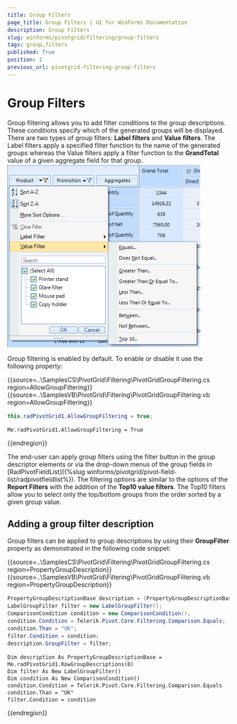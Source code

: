 ```yaml
---
title: Group Filters
page_title: Group Filters | UI for WinForms Documentation
description: Group Filters
slug: winforms/pivotgrid/filtering/group-filters
tags: group,filters
published: True
position: 1
previous_url: pivotgrid-filtering-group-filters
---
```


# Group Filters

Group filtering allows you to add filter conditions to the group descriptions. These conditions specify which of the generated groups will be displayed. There are two types of group filters: __Label filters__ and __Value filters__. The Label filters apply a specified filter function to the name of the generated groups whereas the Value filters apply a filter function to the __GrandTotal__ value of a given aggregate field for that group. <br>![pivotgrid-filtering-group-filters 001](images/pivotgrid-filtering-group-filters001.png)

Group filtering is enabled by default. To enable or disable it use the following property:

{{source=..\SamplesCS\PivotGrid\Filtering\PivotGridGroupFiltering.cs region=AllowGroupFiltering}} 
{{source=..\SamplesVB\PivotGrid\Filtering\PivotGridGroupFiltering.vb region=AllowGroupFiltering}} 

````C#
this.radPivotGrid1.AllowGroupFiltering = true;

````
````VB.NET
Me.radPivotGrid1.AllowGroupFiltering = True

````

{{endregion}}

The end-user can apply group filters using the filter button in the group descriptor elements or via the drop-down menus of the group fields in [RadPivotFieldList]({%slug winforms/pivotgrid/pivot-field-list/radpivotfieldlist%}). The filtering options are similar to the options of the __Report Filters__ with the addition of the __Top10 value filters__.  The Top10 filters allow you to select only the top/bottom groups from the order sorted by a given group value.

## Adding a group filter description

Group filters can be applied to group descriptions by using their __GroupFilter__ property as demonstrated in the following code snippet:

{{source=..\SamplesCS\PivotGrid\Filtering\PivotGridGroupFiltering.cs region=PropertyGroupDescription}} 
{{source=..\SamplesVB\PivotGrid\Filtering\PivotGridGroupFiltering.vb region=PropertyGroupDescription}} 

````C#
PropertyGroupDescriptionBase description = (PropertyGroupDescriptionBase)this.radPivotGrid1.RowGroupDescriptions[0];
LabelGroupFilter filter = new LabelGroupFilter();
ComparisonCondition condition = new ComparisonCondition();
condition.Condition = Telerik.Pivot.Core.Filtering.Comparison.Equals;
condition.Than = "UK"; 
filter.Condition = condition; 
description.GroupFilter = filter;

````
````VB.NET
Dim description As PropertyGroupDescriptionBase = Me.radPivotGrid1.RowGroupDescriptions(0)
Dim filter As New LabelGroupFilter()
Dim condition As New ComparisonCondition()
condition.Condition = Telerik.Pivot.Core.Filtering.Comparison.Equals
condition.Than = "UK"
filter.Condition = condition

````

{{endregion}}